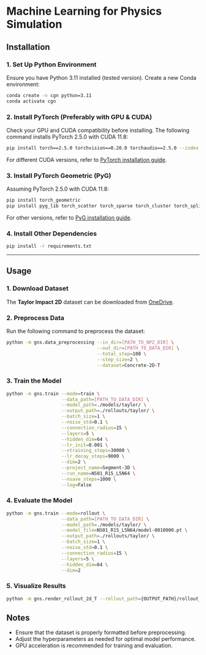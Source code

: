# Machine Learning for Physics Simulation

## Installation

### 1. Set Up Python Environment  
Ensure you have Python 3.11 installed (tested version). Create a new Conda environment:  
```bash
conda create -n cgn python=3.11
conda activate cgn
```

### 2. Install PyTorch (Preferably with GPU & CUDA)  
Check your GPU and CUDA compatibility before installing. The following command installs PyTorch 2.5.0 with CUDA 11.8:  
```bash
pip install torch==2.5.0 torchvision==0.20.0 torchaudio==2.5.0 --index-url https://download.pytorch.org/whl/cu118
```
For different CUDA versions, refer to [PyTorch installation guide](https://pytorch.org/get-started/previous-versions/).

### 3. Install PyTorch Geometric (PyG)  
Assuming PyTorch 2.5.0 with CUDA 11.8:  
```bash
pip install torch_geometric
pip install pyg_lib torch_scatter torch_sparse torch_cluster torch_spline_conv -f https://data.pyg.org/whl/torch-2.5.0+cu118.html
```
For other versions, refer to [PyG installation guide](https://pytorch-geometric.readthedocs.io/en/latest/install/installation.html).

### 4. Install Other Dependencies  
```bash
pip install -r requirements.txt
```

---

## Usage  

### 1. Download Dataset  
The **Taylor Impact 2D** dataset can be downloaded from [OneDrive](https://curtin-my.sharepoint.com/:f:/g/personal/272766h_curtin_edu_au/Egs3Uw10Ic9KqLyW2-CZkAsBMjg165h-SbB-9VQW9-DA_g).

### 2. Preprocess Data  
Run the following command to preprocess the dataset: 
```bash
python -m gns.data_preprocessing --in_dir=[PATH_TO_NPZ_DIR] \
                                 --out_dir=[PATH_TO_DATA_DIR] \
                                 --total_step=100 \
                                 --step_size=2 \
                                 --dataset=Concrete-2D-T
```

### 3. Train the Model  
```bash
python -m gns.train --mode=train \
                    --data_path=[PATH_TO_DATA_DIR] \
                    --model_path=./models/taylor/ \
                    --output_path=./rollouts/taylor/ \
                    --batch_size=1 \
                    --noise_std=0.1 \
                    --connection_radius=15 \
                    --layers=5 \
                    --hidden_dim=64 \
                    --lr_init=0.001 \
                    --ntraining_steps=30000 \
                    --lr_decay_steps=9000 \
                    --dim=2 \
                    --project_name=Segment-3D \
                    --run_name=NS01_R15_L5N64 \
                    --nsave_steps=1000 \
                    --log=False
```

### 4. Evaluate the Model  
```bash
python -m gns.train --mode=rollout \
                    --data_path=[PATH_TO_DATA_DIR] \
                    --model_path=./models/taylor/ \
                    --model_file=NS01_R15_L5N64/model-0010000.pt \
                    --output_path=./rollouts/taylor/ \
                    --batch_size=1 \
                    --noise_std=0.1 \
                    --connection_radius=15 \
                    --layers=5 \
                    --hidden_dim=64 \
                    --dim=2
```

### 5. Visualize Results  
```bash
python -m gns.render_rollout_2d_T --rollout_path={OUTPUT_PATH}/rollout_test_1.pkl --output_path={OUTPUT_PATH}/rollout_test_1.gif`
```

## Notes  
- Ensure that the dataset is properly formatted before preprocessing.  
- Adjust the hyperparameters as needed for optimal model performance.  
- GPU acceleration is recommended for training and evaluation.